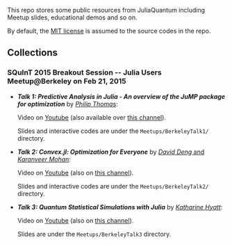 This repo stores some public resources from JuliaQuantum including Meetup slides, educational demos and so on.

By default, the [MIT license](http://opensource.org/licenses/MIT) is assumed to the source codes in the repo.


## Collections

### SQuInT 2015 Breakout Session -- Julia Users Meetup@Berkeley on Feb 21, 2015

* ***Talk 1: Predictive Analysis in Julia - An overview of the JuMP package for optimization*** by [*Philip Thomas*](https://www.staffjoy.com/):

    Video on [Youtube](http://youtu.be/MANoOghiCbQ?list=PLqrCZndvI0BiQNZ-MFn0MDYXJckKmFupk) (also available over [this channel](http://v.youku.com/v_show/id_XOTAyODgwMzUy.html)).

    Slides and interactive codes are under the `Meetups/BerkeleyTalk1/` directory.

* ***Talk 2: Convex.jl: Optimization for Everyone*** by [*David Deng* and *Karanveer Mohan*](https://github.com/JuliaOpt/Convex.jl):

    Video on [Youtube](http://youtu.be/Xi7L4JYyjOA?list=PLqrCZndvI0BiQNZ-MFn0MDYXJckKmFupk) (also on [this channel](http://v.youku.com/v_show/id_XOTAzMDAyNDg0.html)).

    Slides and interactive codes are under the `Meetups/BerkeleyTalk2/` directory.

* ***Talk 3: Quantum Statistical Simulations with Julia*** by [*Katharine Hyatt*](http://web.physics.ucsb.edu/~kshyatt/):

    Video on [Youtube](http://youtu.be/S3tLgDU74XA?list=PLqrCZndvI0BiQNZ-MFn0MDYXJckKmFupk) (also on [this channel](http://v.youku.com/v_show/id_XOTAzMDAyMzgw.html)).

    Slides are under the `Meetups/BerkeleyTalk3` directory.
